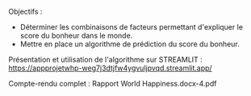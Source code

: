 Objectifs : 
- Déterminer les combinaisons de facteurs permettant d'expliquer le score du bonheur dans le monde.
- Mettre en place un algorithme de prédiction du score du bonheur.

Présentation et utilisation de l'algorithme sur STREAMLIT : https://appprojetwhp-weg7j3dtjfw4ygvuljpvqd.streamlit.app/

Compte-rendu complet : Rapport World Happiness.docx-4.pdf
